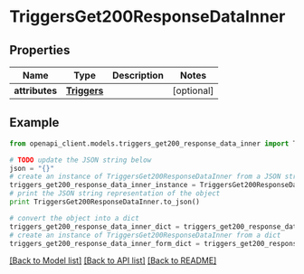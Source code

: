 # TriggersGet200ResponseDataInner


## Properties
Name | Type | Description | Notes
------------ | ------------- | ------------- | -------------
**attributes** | [**Triggers**](Triggers.md) |  | [optional] 

## Example

```python
from openapi_client.models.triggers_get200_response_data_inner import TriggersGet200ResponseDataInner

# TODO update the JSON string below
json = "{}"
# create an instance of TriggersGet200ResponseDataInner from a JSON string
triggers_get200_response_data_inner_instance = TriggersGet200ResponseDataInner.from_json(json)
# print the JSON string representation of the object
print TriggersGet200ResponseDataInner.to_json()

# convert the object into a dict
triggers_get200_response_data_inner_dict = triggers_get200_response_data_inner_instance.to_dict()
# create an instance of TriggersGet200ResponseDataInner from a dict
triggers_get200_response_data_inner_form_dict = triggers_get200_response_data_inner.from_dict(triggers_get200_response_data_inner_dict)
```
[[Back to Model list]](../README.md#documentation-for-models) [[Back to API list]](../README.md#documentation-for-api-endpoints) [[Back to README]](../README.md)


